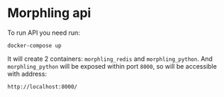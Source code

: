 # Morphling api

To run API you need run:

```
docker-compose up
```

It will create 2 containers: `morphling_redis` and `morphling_python`. And `morphling_python` will be exposed within port `8000`, 
so will be accessible with address:

```
http://localhost:8000/
```
